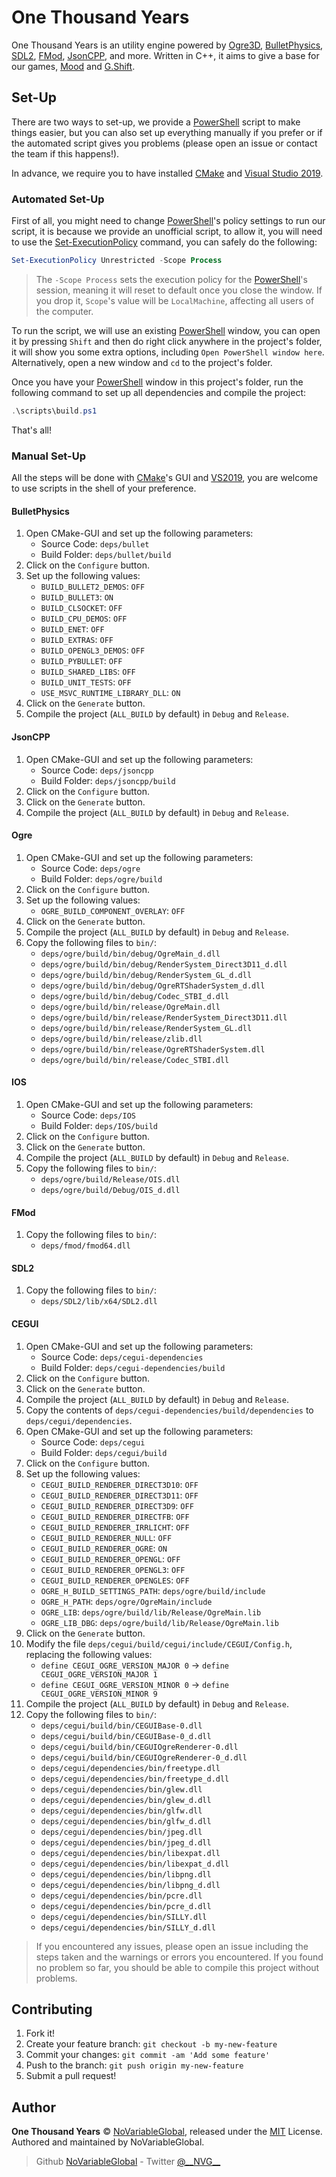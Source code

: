 # One Thousand Years

One Thousand Years is an utility engine powered by [Ogre3D], [BulletPhysics], [SDL2], [FMod], [JsonCPP], and more.
Written in C++, it aims to give a base for our games, [Mood] and [G.Shift].

## Set-Up

There are two ways to set-up, we provide a [PowerShell] script to make things easier, but you can also set up everything
manually if you prefer or if the automated script gives you problems (please open an issue or contact the team if this
happens!).

In advance, we require you to have installed [CMake] and [Visual Studio 2019][VisualStudio2019].

### Automated Set-Up

First of all, you might need to change [PowerShell]'s policy settings to run our script, it is because we provide an
unofficial script, to allow it, you will need to use the [Set-ExecutionPolicy] command, you can safely do the following:

```ps1
Set-ExecutionPolicy Unrestricted -Scope Process
```

> The `-Scope Process` sets the execution policy for the [PowerShell]'s session, meaning it will reset to default once
you close the window. If you drop it, `Scope`'s value will be `LocalMachine`, affecting all users of the computer.

To run the script, we will use an existing [PowerShell] window, you can open it by pressing `Shift` and then do right
click anywhere in the project's folder, it will show you some extra options, including `Open PowerShell window here`.
Alternatively, open a new window and `cd` to the project's folder.

Once you have your [PowerShell] window in this project's folder, run the following command to set up all dependencies
and compile the project:

```ps1
.\scripts\build.ps1
```

That's all!

### Manual Set-Up

All the steps will be done with [CMake]'s GUI and [VS2019][VisualStudio2019], you are welcome to use scripts in the
shell of your preference.

#### BulletPhysics

1. Open CMake-GUI and set up the following parameters:
    - Source Code: `deps/bullet`
    - Build Folder: `deps/bullet/build`
1. Click on the `Configure` button.
1. Set up the following values:
    - `BUILD_BULLET2_DEMOS`: `OFF`
    - `BUILD_BULLET3`: `ON`
    - `BUILD_CLSOCKET`: `OFF`
    - `BUILD_CPU_DEMOS`: `OFF`
    - `BUILD_ENET`: `OFF`
    - `BUILD_EXTRAS`: `OFF`
    - `BUILD_OPENGL3_DEMOS`: `OFF`
    - `BUILD_PYBULLET`: `OFF`
    - `BUILD_SHARED_LIBS`: `OFF`
    - `BUILD_UNIT_TESTS`: `OFF`
    - `USE_MSVC_RUNTIME_LIBRARY_DLL`: `ON`
1. Click on the `Generate` button.
1. Compile the project (`ALL_BUILD` by default) in `Debug` and `Release`.

#### JsonCPP

1. Open CMake-GUI and set up the following parameters:
    - Source Code: `deps/jsoncpp`
    - Build Folder: `deps/jsoncpp/build`
1. Click on the `Configure` button.
1. Click on the `Generate` button.
1. Compile the project (`ALL_BUILD` by default) in `Debug` and `Release`.

#### Ogre

1. Open CMake-GUI and set up the following parameters:
    - Source Code: `deps/ogre`
    - Build Folder: `deps/ogre/build`
1. Click on the `Configure` button.
1. Set up the following values:
    - `OGRE_BUILD_COMPONENT_OVERLAY`: `OFF`
1. Click on the `Generate` button.
1. Compile the project (`ALL_BUILD` by default) in `Debug` and `Release`.
1. Copy the following files to `bin/`:
    - `deps/ogre/build/bin/debug/OgreMain_d.dll`
    - `deps/ogre/build/bin/debug/RenderSystem_Direct3D11_d.dll`
    - `deps/ogre/build/bin/debug/RenderSystem_GL_d.dll`
    - `deps/ogre/build/bin/debug/OgreRTShaderSystem_d.dll`
    - `deps/ogre/build/bin/debug/Codec_STBI_d.dll`
    - `deps/ogre/build/bin/release/OgreMain.dll`
    - `deps/ogre/build/bin/release/RenderSystem_Direct3D11.dll`
    - `deps/ogre/build/bin/release/RenderSystem_GL.dll`
    - `deps/ogre/build/bin/release/zlib.dll`
    - `deps/ogre/build/bin/release/OgreRTShaderSystem.dll`
    - `deps/ogre/build/bin/release/Codec_STBI.dll`

#### IOS

1. Open CMake-GUI and set up the following parameters:
    - Source Code: `deps/IOS`
    - Build Folder: `deps/IOS/build`
1. Click on the `Configure` button.
1. Click on the `Generate` button.
1. Compile the project (`ALL_BUILD` by default) in `Debug` and `Release`.
1. Copy the following files to `bin/`:
    - `deps/ogre/build/Release/OIS.dll`
    - `deps/ogre/build/Debug/OIS_d.dll`

#### FMod

1. Copy the following files to `bin/`:
    - `deps/fmod/fmod64.dll`

#### SDL2

1. Copy the following files to `bin/`:
    - `deps/SDL2/lib/x64/SDL2.dll`

#### CEGUI

1. Open CMake-GUI and set up the following parameters:
    - Source Code: `deps/cegui-dependencies`
    - Build Folder: `deps/cegui-dependencies/build`
1. Click on the `Configure` button.
1. Click on the `Generate` button.
1. Compile the project (`ALL_BUILD` by default) in `Debug` and `Release`.
1. Copy the contents of `deps/cegui-dependencies/build/dependencies` to `deps/cegui/dependencies`.
1. Open CMake-GUI and set up the following parameters:
    - Source Code: `deps/cegui`
    - Build Folder: `deps/cegui/build`
1. Click on the `Configure` button.
1. Set up the following values:
    - `CEGUI_BUILD_RENDERER_DIRECT3D10`: `OFF`
    - `CEGUI_BUILD_RENDERER_DIRECT3D11`: `OFF`
    - `CEGUI_BUILD_RENDERER_DIRECT3D9`: `OFF`
    - `CEGUI_BUILD_RENDERER_DIRECTFB`: `OFF`
    - `CEGUI_BUILD_RENDERER_IRRLICHT`: `OFF`
    - `CEGUI_BUILD_RENDERER_NULL`: `OFF`
    - `CEGUI_BUILD_RENDERER_OGRE`: `ON`
    - `CEGUI_BUILD_RENDERER_OPENGL`: `OFF`
    - `CEGUI_BUILD_RENDERER_OPENGL3`: `OFF`
    - `CEGUI_BUILD_RENDERER_OPENGLES`: `OFF`
    - `OGRE_H_BUILD_SETTINGS_PATH`: `deps/ogre/build/include`
    - `OGRE_H_PATH`: `deps/ogre/OgreMain/include`
    - `OGRE_LIB`: `deps/ogre/build/lib/Release/OgreMain.lib`
    - `OGRE_LIB_DBG`: `deps/ogre/build/lib/Release/OgreMain.lib`
1. Click on the `Generate` button.
1. Modify the file `deps/cegui/build/cegui/include/CEGUI/Config.h`, replacing the following values:
    - `define CEGUI_OGRE_VERSION_MAJOR 0` -> `define CEGUI_OGRE_VERSION_MAJOR 1`
    - `define CEGUI_OGRE_VERSION_MINOR 0` -> `define CEGUI_OGRE_VERSION_MINOR 9`
1. Compile the project (`ALL_BUILD` by default) in `Debug` and `Release`.
1. Copy the following files to `bin/`:
    - `deps/cegui/build/bin/CEGUIBase-0.dll`
    - `deps/cegui/build/bin/CEGUIBase-0_d.dll`
    - `deps/cegui/build/bin/CEGUIOgreRenderer-0.dll`
    - `deps/cegui/build/bin/CEGUIOgreRenderer-0_d.dll`
    - `deps/cegui/dependencies/bin/freetype.dll`
    - `deps/cegui/dependencies/bin/freetype_d.dll`
    - `deps/cegui/dependencies/bin/glew.dll`
    - `deps/cegui/dependencies/bin/glew_d.dll`
    - `deps/cegui/dependencies/bin/glfw.dll`
    - `deps/cegui/dependencies/bin/glfw_d.dll`
    - `deps/cegui/dependencies/bin/jpeg.dll`
    - `deps/cegui/dependencies/bin/jpeg_d.dll`
    - `deps/cegui/dependencies/bin/libexpat.dll`
    - `deps/cegui/dependencies/bin/libexpat_d.dll`
    - `deps/cegui/dependencies/bin/libpng.dll`
    - `deps/cegui/dependencies/bin/libpng_d.dll`
    - `deps/cegui/dependencies/bin/pcre.dll`
    - `deps/cegui/dependencies/bin/pcre_d.dll`
    - `deps/cegui/dependencies/bin/SILLY.dll`
    - `deps/cegui/dependencies/bin/SILLY_d.dll`

> If you encountered any issues, please open an issue including the steps taken and the warnings or errors you
encountered. If you found no problem so far, you should be able to compile this project without problems.

## Contributing

1. Fork it!
1. Create your feature branch: `git checkout -b my-new-feature`
1. Commit your changes: `git commit -am 'Add some feature'`
1. Push to the branch: `git push origin my-new-feature`
1. Submit a pull request!

## Author

**One Thousand Years** © [NoVariableGlobal][author], released under the
[MIT][license] License.
Authored and maintained by NoVariableGlobal.

> Github [NoVariableGlobal][author] - Twitter [@\_\_NVG\_\_][twitter]

[license]: https://github.com/NoVariableGlobal/global-engine/blob/master/LICENSE
[author]: https://github.com/NoVariableGlobal
[twitter]: https://twitter.com/__NVG__

[Mood]: https://github.com/NoVariableGlobal/mood
[G.Shift]: https://github.com/NoVariableGlobal/g.shift
[Ogre3D]: https://www.ogre3d.org/
[BulletPhysics]: https://github.com/bulletphysics/bullet3
[SDL2]: https://www.libsdl.org/
[FMod]: https://fmod.com/
[JsonCPP]: https://github.com/open-source-parsers/jsoncpp
[PowerShell]: https://wikipedia.org/wiki/PowerShell
[Set-ExecutionPolicy]: https://docs.microsoft.com/powershell/module/microsoft.powershell.security/set-executionpolicy
[CMake]: https://cmake.org/
[VisualStudio2019]: https://visualstudio.microsoft.com/vs/
